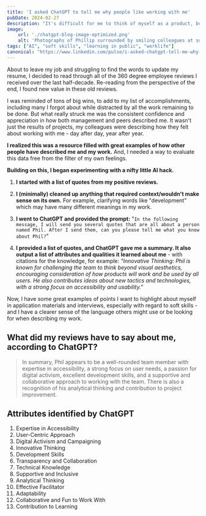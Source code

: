 ```yaml
---
title: 'I asked ChatGPT to tell me why people like working with me'
pubDate: 2024-02-27
description: "It's difficult for me to think of myself as a product, but that's really what job seeking is. In this article, I describe how I tried using AI to analyze quotes from professional feedback as if they were Amazon customer reviews - for the product that is me."
image:
    url: './chatgpt-blog-image-optimized.png'
    alt: 'Photographs of Phillip surrounded by smiling colleagues at social functions' 
tags: ["AI", "soft skills", "learning in public", "worklife"]
canonical: "https://www.linkedin.com/pulse/i-asked-chatgpt-tell-me-why-people-like-working-phillip-kent-knight-sjqwf/"
---
```

About to leave my job and struggling to find the words to update my resume, I decided to read through all of the 360 degree employee reviews I received over the last half-decade. Re-reading from the perspective of the end, I found new value in these old reviews.

I was reminded of tons of big wins, to add to my list of accomplishments, including many I forgot about while distracted by all the work remaining to be done. But what really struck me was the consistent confidence and appreciation in how both management and peers described me. It wasn't just the results of projects, my colleagues were describing how they felt about working with me - day after day, year after year.

**I realized this was a resource filled with great examples of how other people have described me and my work.** And, I needed a way to evaluate this data free from the filter of my own feelings. 

**Building on this, I began experimenting with a nifty little AI hack.**

1. **I started with a list of quotes from my positive reviews.**

2. **I (minimally) cleaned up anything that required context/wouldn't make sense on its own.** For example, clarifying words like "development" which may have many different meanings in my work.

3. **I went to ChatGPT and provided the prompt:** "`In the following message, I will send you several quotes that are all about a person named Phil. After I send them, can you please tell me what you know about Phil?`"

4. **I provided a list of quotes, and ChatGPT gave me a summary. It also output a list of attributes and qualities it learned about me** - with citations for the knowledge, for example: *"Innovative Thinking: Phil is known for challenging the team to think beyond visual aesthetics, encouraging consideration of how products will work and be used by all users. He also contributes ideas about new tactics and technologies, with a strong focus on accessibility and usability."*

Now, I have some great examples of points I want to highlight about myself in application materials and interviews, especially with regard to soft skills - and I have a clearer sense of the language others might use or be looking for when describing my work. 

## What did my reviews have to say about me, according to ChatGPT?

>In summary, Phil appears to be a well-rounded team member with expertise in accessibility, a strong focus on user needs, a passion for digital activism, excellent development skills, and a supportive and collaborative approach to working with the team. There is also a recognition of his analytical thinking and contribution to project improvement.

## Attributes identified by ChatGPT 

1. Expertise in Accessibility
2. User-Centric Approach
3. Digital Activism and Campaigning
4. Innovative Thinking
5. Development Skills
6. Transparency and Collaboration
7. Technical Knowledge
8. Supportive and Inclusive
9. Analytical Thinking
10. Effective Facilitator
11. Adaptability
12. Collaborative and Fun to Work With
13. Contribution to Learning 